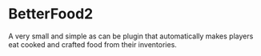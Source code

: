 # BetterFood2
A very small and simple as can be plugin that automatically makes players eat cooked and crafted food from their inventories.
